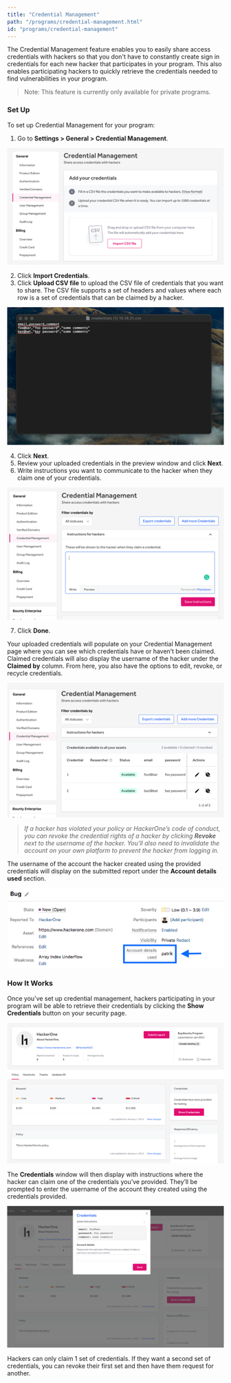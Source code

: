 ```yaml
---
title: "Credential Management"
path: "/programs/credential-management.html"
id: "programs/credential-management"
---
```


The Credential Management feature enables you to easily share access credentials with hackers so that you don't have to constantly create sign in credentials for each new hacker that participates in your program. This also enables participating hackers to quickly retrieve the credentials needed to find vulnerabilities in your program.

>Note: This feature is currently only available for private programs.

### Set Up
To set up Credential Management for your program:
1. Go to <b>Settings > General > Credential Management</b>.

![credential-management-1](./images/credential-management-1.png)

2. Click <b>Import Credentials</b>.
3. Click <b>Upload CSV file</b> to upload the CSV file of credentials that you want to share. The CSV file supports a set of headers and values where each row is a set of credentials that can be claimed by a hacker.

![credential-management-2](./images/credential-management-csv.png)

4. Click <b>Next</b>.
5. Review your uploaded credentials in the preview window and click **Next**.
6. Write instructions you want to communicate to the hacker when they claim one of your credentials.

![credential instructions](./images/credential-management-instructions.png)

7. Click **Done**.

Your uploaded credentials will populate on your Credential Management page where you can see which credentials have or haven’t been claimed. Claimed credentials will also display the username of the hacker under the <b>Claimed by</b> column. From here, you also have the options to edit, revoke, or recycle credentials.

![credential-management-3](./images/credential-management-imported.png)

><i>If a hacker has violated your policy or HackerOne’s code of conduct, you can revoke the credential rights of a hacker by clicking <b>Revoke</b> next to the username of the hacker. You'll also need to invalidate the account on your own platform to prevent the hacker from logging in.</i>

The username of the account the hacker created using the provided credentials will display on the submitted report under the <b>Account details used</b> section.

![credential-management-4](./images/credential-management-4.png)

### How It Works
Once you’ve set up credential management, hackers participating in your program will be able to retrieve their credentials by clicking the <b>Show Credentials</b> button on your security page.

![credential management page](./images/credential-management-5.png)

The <b>Credentials</b> window will then display with instructions where the hacker can claim one of the credentials you’ve provided. They’ll be prompted to enter the username of the account they created using the credentials provided.

![credential management hacker](./images/credential-management-hacker.png)

Hackers can only claim 1 set of credentials. If they want a second set of credentials, you can revoke their first set and then have them request for another.
